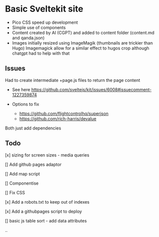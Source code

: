 # Basic Sveltekit site

- Pico CSS speed up development
- Simple use of components
- Content created by AI (CGPT) and added to content folder (content.md and qanda.json)
- Images initially resized using ImageMagik (thumbnails are trickier than Hugo)
  Imagemagick allow for a similar effect to hugos crop although chatgpt had to help with that

## Issues

Had to create intermediate +page.js files to return the page content

- See here
  https://github.com/sveltejs/kit/issues/6008#issuecomment-1227359874

- Options to fix

  - https://github.com/flightcontrolhq/superjson
  - https://github.com/rich-harris/devalue

Both just add dependencies

## Todo

[x] sizing for screen sizes - media queries

[] Add github pages adaptor

[] Add map script

[] Componentise

[] Fix CSS

[x] Add a robots.txt to keep out of indexes

[x] Add a githubpages script to deploy

[] basic js table sort - add data attributes

..
